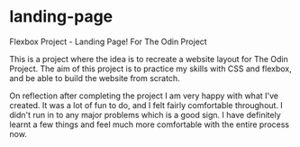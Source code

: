 # landing-page
Flexbox Project - Landing Page! For The Odin Project

This is a project where the idea is to recreate a website layout for The Odin Project. The aim of this project is to practice my skills with CSS and flexbox, and be able to build the website from scratch. 

On reflection after completing the project I am very happy with what I've created. It was a lot of fun to do, and I felt fairly comfortable throughout. I didn't run in to any major problems which is a good sign. I have definitely learnt a few things and feel much more comfortable with the entire process now.  
